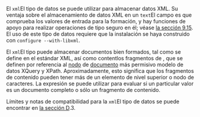 El  `xml`El tipo de datos se puede utilizar para almacenar datos XML. Su ventaja sobre el almacenamiento de datos XML en un  `text`El campo es que comprueba los valores de entrada para la formación, y hay  funciones de apoyo para realizar operaciones de tipo seguro en él; véase [la sección 9.15](https://www.postgresql.org/docs/current/functions-xml.html). El uso de este tipo de datos requiere que la instalación se haya construido con `configure --with-libxml`.

El  `xml`El tipo puede almacenar documentos bien formados, tal como se define en el estándar XML, así como contentlos fragmentos de , que se definen por referencia al [nodo](https://www.w3.org/TR/2010/REC-xpath-datamodel-20101214/#DocumentNode) de [documento](https://www.w3.org/TR/2010/REC-xpath-datamodel-20101214/#DocumentNode) más permisivo  modelo de datos XQuery y XPath. Aproximadamente, esto significa que los fragmentos de contenido pueden tener más de un elemento de nivel  superior o nodo de caracteres. La expresión  se puede utilizar para evaluar si un particular  valor es un documento completo o sólo un fragmento de contenido.

Límites y notas de compatibilidad para la  `xml`El tipo de datos se puede encontrar en [la sección D](https://www.postgresql.org/docs/current/xml-limits-conformance.html).3.